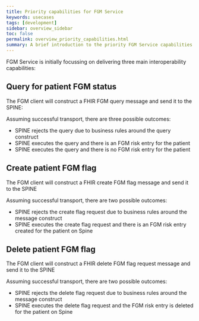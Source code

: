 ```yaml
---
title: Priority capabilities for FGM Service
keywords: usecases
tags: [development]
sidebar: overview_sidebar
toc: false
permalink: overview_priority_capabilities.html
summary: A brief introduction to the priority FGM Service capabilities.
---
```


FGM Service is initially focussing on delivering three main interoperability capabilities:

<!--
![GP Connect Priority Capabilities](images/overview/priority_capabilities.png)
-->

## Query for patient FGM status

The FGM client will construct a FHIR FGM query message and send it to the SPINE:

Assuming successful transport, there are three possible outcomes:

- SPINE rejects the query due to business rules around the query construct
- SPINE executes the query and there is an FGM risk entry for the patient
- SPINE executes the query and there is no FGM risk entry for the patient





<!-- [Access Record HTML Views](accessrecord_view_summary.html)

*Coming Soon...*

[Access Record Structured Data](accessrecord_structured_data_summary.html)  -->

## Create patient FGM flag

The FGM client will construct a FHIR create FGM flag message and send it to the SPINE

Assuming successful transport, there are two possible outcomes:

- SPINE rejects the create flag request due to business rules around the message construct
- SPINE executes the create flag request and there is an FGM risk entry created for the patient on Spine

<!-- [Appointment Management Capability](appointments.html) -->

## Delete patient FGM flag

The FGM client will construct a FHIR delete FGM flag request message and send it to the SPINE

Assuming successful transport, there are two possible outcomes:

- SPINE rejects the delete flag request due to business rules around the message construct
- SPINE executes the delete flag request and the FGM risk entry is deleted for the patient on Spine


<!-- [Task Management Capability](tasks.html) -->

